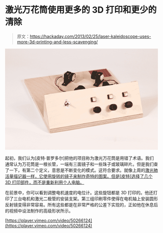# 激光万花筒使用更多的 3D 打印和更少的清除

> 原文：<https://hackaday.com/2013/02/25/laser-kaleidoscope-uses-more-3d-printing-and-less-scavenging/>

![laser-kaleidoscope](img/5eab1b09665f2e53dc5e02a3b218f5ab.png)

起初，我们认为[皮特·普罗多尔]把他的项目称为激光万花筒是用错了术语。我们通常认为万花筒是一根长管，一端有三面镜子和一些珠子或玻璃碎片。但是我们查了一下，有第二个定义，意思是不断变化的模式。这符合要求。就像上周的[激光肺活量描记器一样，它使用旋转的镜子来制作奇特的图案。但是[皮特]选择了几个 3D 打印部件，而不是重新利用个人电脑。](http://hackaday.com/2013/02/21/laser-spirograph/)

在前景中，你可以看到调整电机速度的电位计。这些旋钮都是 3D 打印的。他还打印了三台电机和激光二极管的安装支架。第三组印刷零件使得在电机轴上安装圆形反射镜变得非常容易。所有这些都是在非常严格的公差下实现的，正如他在休息后的视频中设法制作的高级形状所示。

[https://player.vimeo.com/video/50266124](https://player.vimeo.com/video/50266124)